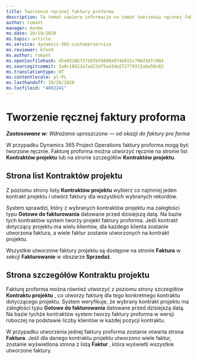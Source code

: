 ```yaml
---
title: Tworzenie ręcznej faktury proforma
description: Ta temat zawiera informacje na temat tworzenia ręcznej faktury proforma w Project Operations.
author: rumant
manager: Annbe
ms.date: 10/19/2020
ms.topic: article
ms.service: dynamics-365-customerservice
ms.reviewer: kfend
ms.author: rumant
ms.openlocfilehash: d5e93206737507bf6698a9746815c790d3dfc904
ms.sourcegitcommit: 3a0c18823a7ad23df5aa3de272779313abe56c82
ms.translationtype: HT
ms.contentlocale: pl-PL
ms.lasthandoff: 10/20/2020
ms.locfileid: "4082241"
---
```

# <a name="creating-a-manual-proforma-invoice"></a>Tworzenie ręcznej faktury proforma

_**Zastosowane w:** Wdrażanie uproszczone — od okazji do faktury pro forma_

W przypadku Dynamics 365 Project Operations faktury proforma mogą być tworzone ręcznie. Fakturę proforma można utworzyć ręcznie na stronie list **Kontraktów projektu** lub na stronie szczegółów **Kontraktów projektu**.

##  <a name="project-contracts-list-page"></a>Strona list Kontraktów projektu

Z poziomu strony listy **Kontraktów projektu** wybierz co najmniej jeden kontrakt projektu i utwórz faktury dla wszystkich wybranych rekordów.

System sprawdzi, który z wybranych kontraktów projektu ma zaległości typu **Gotowe do fakturowania** datowane przed dzisiejszą datą. Na bazie tych kontraktów system tworzy projekt faktury proforma. Jeśli kontrakt dotyczący projektu ma wielu klientów, dla każdego klienta zostanie utworzona faktura, a wiele faktur zostanie utworzonych na kontrakt projektu.

Wszystkie utworzone faktury projektu są dostępne na stronie **Faktura** w sekcji **Fakturowanie** w obszarze **Sprzedaż**.

## <a name="project-contract-details-page"></a>Strona szczegółów Kontraktu projektu

Fakturę proforma można również utworzyć z poziomu strony szczegółów **Kontraktu projektu** , co utworzy fakturę dla tego konkretnego kontraktu dotyczącego projektu. System weryfikuje, że wybrany kontrakt projektu ma zaległości typu **Gotowe do fakturowania** datowane przed dzisiejszą datą. Na bazie tychże kontraktów system tworzy faktury proforma w wersji roboczej na podstawie liczby klientów w każdej pozycji kontraktu.

W przypadku utworzenia jednej faktury proforma zostanie otwarta strona **Faktura**. Jeśli dla danego kontraktu projektu utworzono wiele faktur, zostanie wyświetlona strona z listą **Faktur** , która wyświetli wszystkie utworzone faktury.
